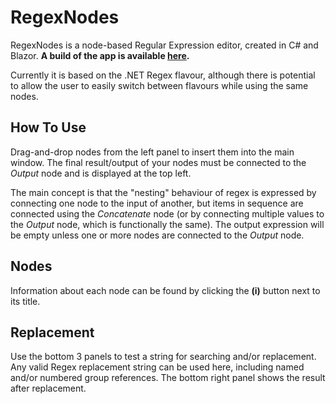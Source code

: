 # RegexNodes
RegexNodes is a node-based Regular Expression editor, created in C# and Blazor.
__A build of the app is available [here](https://jcparkyn.github.io/nodexr).__

Currently it is based on the .NET Regex flavour, although there is potential to allow the user to easily switch between flavours while using the same nodes.

## How To Use
Drag-and-drop nodes from the left panel to insert them into the main window. The final result/output of your nodes must be connected to the _Output_ node and is displayed at the top left.

The main concept is that the "nesting" behaviour of regex is expressed by connecting one node to the input of another, but items in sequence are connected using the *Concatenate* node (or by connecting multiple values to the *Output* node, which is functionally the same).
The output expression will be empty unless one or more nodes are connected to the _Output_ node.

## Nodes
Information about each node can be found by clicking the **(i)** button next to its title.

## Replacement
Use the bottom 3 panels to test a string for searching and/or replacement. Any valid Regex replacement string can be used here, including named and/or numbered group references. The bottom right panel shows the result after replacement.
